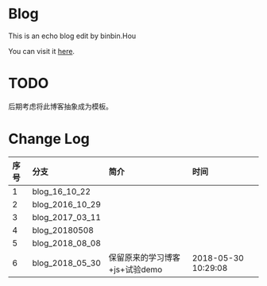 # Blog

This is an echo blog edit by binbin.Hou

You can visit it [here](https://houbb.github.io/).


# TODO
 
后期考虑将此博客抽象成为模板。

# Change Log

| 序号 | 分支 | 简介 | 时间 |
|:----|:----|:----|:----|
| 1 | blog_16_10_22 | | |
| 2 | blog_2016_10_29 | | |
| 3 | blog_2017_03_11 | | |
| 4 | blog_20180508 | | |
| 5 | blog_2018_08_08 | | |
| 6 | blog_2018_05_30 | 保留原来的学习博客+js+试验demo| 2018-05-30 10:29:08 |

